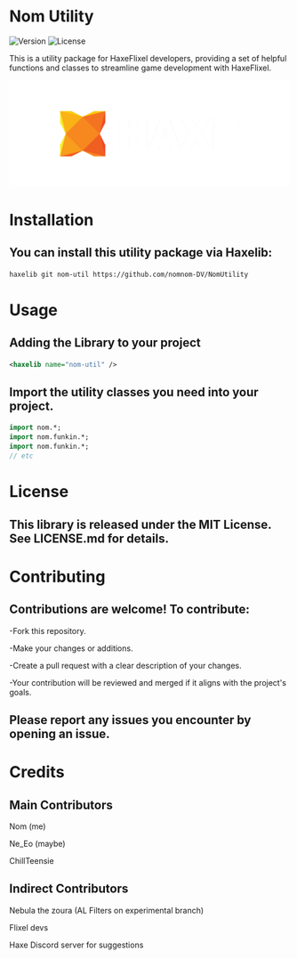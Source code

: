 # Nom Utility

![Version](https://img.shields.io/badge/version-0.1.0-pink.svg)
![License](https://img.shields.io/badge/license-MIT-red.svg)

This is a utility package for HaxeFlixel developers, providing a set of helpful functions and classes to streamline game development with HaxeFlixel.

![logo](images/haxe-logo-large.png)

# Installation

## You can install this utility package via Haxelib:

```bash
haxelib git nom-util https://github.com/nomnom-DV/NomUtility
```

# Usage

## Adding the Library to your project 

```xml
<haxelib name="nom-util" />
```
## Import the utility classes you need into your project.
```haxe
import nom.*;
import nom.funkin.*;
import nom.funkin.*;
// etc
```

# License

## This library is released under the MIT License. See LICENSE.md for details.


# Contributing

## Contributions are welcome! To contribute:

-Fork this repository.

-Make your changes or additions.

-Create a pull request with a clear description of your changes.

-Your contribution will be reviewed and merged if it aligns with the project's goals.

## Please report any issues you encounter by opening an issue.

# Credits

## Main Contributors

Nom (me)

Ne_Eo (maybe)

ChillTeensie

## Indirect Contributors

Nebula the zoura (AL Filters on experimental branch)

Flixel devs

Haxe Discord server for suggestions

